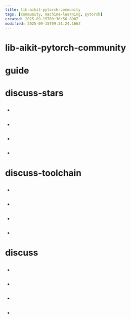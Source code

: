 ```yaml
---
title: lib-aikit-pytorch-community
tags: [community, machine-learning, pytorch]
created: 2025-09-15T09:30:56.898Z
modified: 2025-09-15T09:31:24.166Z
---
```


# lib-aikit-pytorch-community

# guide

# discuss-stars
- ## 

- ## 

- ## 

- ## 
# discuss-toolchain
- ## 

- ## 

- ## 

- ## 
# discuss
- ## 

- ## 

- ## 

- ## 

